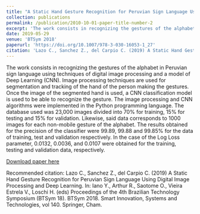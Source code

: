 ```yaml
---
title: "A Static Hand Gesture Recognition for Peruvian Sign Language Using Digital Image Processing and Deep Learning"
collection: publications
permalink: /publication/2010-10-01-paper-title-number-2
excerpt: 'The work consists in recognizing the gestures of the alphabet in Peruvian sign language using techniques of digital image processing and a model of Deep Learning (CNN). Image processing techniques are used for segmentation and tracking of the hand of the person making the gestures. Once the image of the segmented hand is used, a CNN classification model is used to be able to recognize the gesture. The image processing and CNN algorithms were implemented in the Python programming language. The database used was 23,000 images divided into 70% for training, 15% for testing and 15% for validation. Likewise, said data corresponds to 1000 images for each non-mobile gesture of the alphabet. The results obtained for the precision of the classifier were 99.89, 99.88 and 99.85% for the data of training, test and validation respectively. In the case of the Log Loss parameter, 0.0132, 0.0036, and 0.0107 were obtained for the training, testing and validation data, respectively.'
date: 2019-05-29
venue: 'BTSym 2018'
paperurl: 'https://doi.org/10.1007/978-3-030-16053-1_27'
citation: 'Lazo C., Sanchez Z., del Carpio C. (2019) A Static Hand Gesture Recognition for Peruvian Sign Language Using Digital Image Processing and Deep Learning. In: Iano Y., Arthur R., Saotome O., Vieira Estrela V., Loschi H. (eds) Proceedings of the 4th Brazilian Technology Symposium (BTSym 18). BTSym 2018. Smart Innovation, Systems and Technologies, vol 140. Springer, Cham.'
---
```

The work consists in recognizing the gestures of the alphabet in Peruvian sign language using techniques of digital image processing and a model of Deep Learning (CNN). Image processing techniques are used for segmentation and tracking of the hand of the person making the gestures. Once the image of the segmented hand is used, a CNN classification model is used to be able to recognize the gesture. The image processing and CNN algorithms were implemented in the Python programming language. The database used was 23,000 images divided into 70% for training, 15% for testing and 15% for validation. Likewise, said data corresponds to 1000 images for each non-mobile gesture of the alphabet. The results obtained for the precision of the classifier were 99.89, 99.88 and 99.85% for the data of training, test and validation respectively. In the case of the Log Loss parameter, 0.0132, 0.0036, and 0.0107 were obtained for the training, testing and validation data, respectively.

[Download paper here](https://doi.org/10.1007/978-3-030-16053-1_27)

Recommended citation: Lazo C., Sanchez Z., del Carpio C. (2019) A Static Hand Gesture Recognition for Peruvian Sign Language Using Digital Image Processing and Deep Learning. In: Iano Y., Arthur R., Saotome O., Vieira Estrela V., Loschi H. (eds) Proceedings of the 4th Brazilian Technology Symposium (BTSym 18). BTSym 2018. Smart Innovation, Systems and Technologies, vol 140. Springer, Cham.